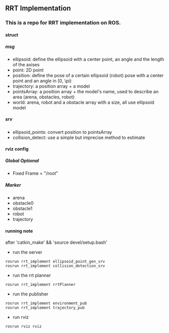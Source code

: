 ## RRT Implementation
### This is a repo for RRT implementation on ROS.

#### struct
##### msg
* ellipsoid: define the ellipsoid with a center point, an angle and the length of the axises
* point: 2D point
* position: define the pose of a certain ellipsoid (robot) pose with a center point and an angle in [0, \pi)
* trajectory: a position array + a model
* pointsArray: a position array + the model's name, used to describe an area (arena, obstacles, robot)
* world: arena, robot and a obstacle array with a size, all use ellipsoid model

##### srv
* ellipsoid_points: convert position to pointsArray
* collision_detect: use a simple but imprecise method to estimate

#### rviz config
##### Global Optional
* Fixed Frame = "/root"
##### Marker
* arena
* obstacle0
* obstacle1
* robot
* trajectory

#### running note
after 'catkin_make' && 'source devel/setup.bash'
* run the server 
```
rosrun rrt_implement ellipsoid_point_gen_srv
rosrun rrt_implement collision_detection_srv
```
* run the rrt planner
```
rosrun rrt_implement rrtPlanner
```
* run the publisher
```
rosrun rrt_implement environment_pub
rosrun rrt_implement trajectory_pub
```
* run rviz
```
rosrun rviz rviz
```





